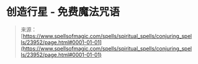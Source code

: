 <!--yml

category: 未分类

date: 2024-06-12 19:09:31

-->

# 创造行星 - 免费魔法咒语

> 来源：[https://www.spellsofmagic.com/spells/spiritual_spells/conjuring_spells/23952/page.html#0001-01-01](https://www.spellsofmagic.com/spells/spiritual_spells/conjuring_spells/23952/page.html#0001-01-01)
